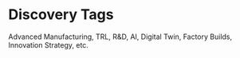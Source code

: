 # Discovery Tags

Advanced Manufacturing, TRL, R&D, AI, Digital Twin, Factory Builds, Innovation Strategy, etc.
